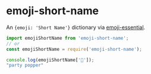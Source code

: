 # emoji-short-name

An `{emoji: 'Short Name'}` dictionary via [emoji-essential](https://github.com/WebReflection/emoji-essential).

```js
import emojiShortName from 'emoji-short-name';
// or
const emojiShortName = require('emoji-short-name');

console.log(emojiShortName['🎉']);
"party popper"
```
